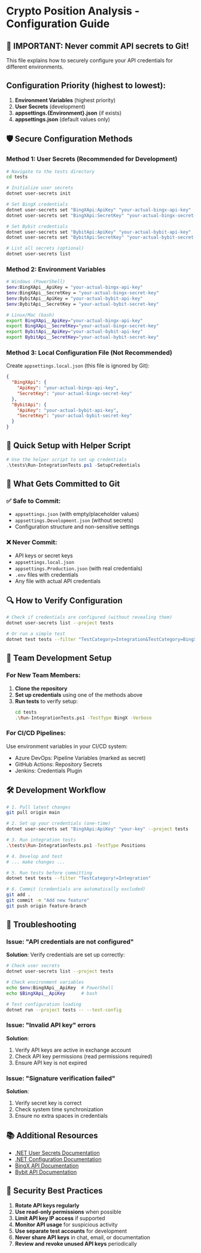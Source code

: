 # Crypto Position Analysis - Configuration Guide

## 🔐 IMPORTANT: Never commit API secrets to Git!

This file explains how to securely configure your API credentials for different environments.

## Configuration Priority (highest to lowest):

1. **Environment Variables** (highest priority)
2. **User Secrets** (development)
3. **appsettings.{Environment}.json** (if exists)
4. **appsettings.json** (default values only)

## 🛡️ Secure Configuration Methods

### Method 1: User Secrets (Recommended for Development)

```bash
# Navigate to the tests directory
cd tests

# Initialize user secrets
dotnet user-secrets init

# Set BingX credentials
dotnet user-secrets set "BingXApi:ApiKey" "your-actual-bingx-api-key"
dotnet user-secrets set "BingXApi:SecretKey" "your-actual-bingx-secret-key"

# Set Bybit credentials
dotnet user-secrets set "BybitApi:ApiKey" "your-actual-bybit-api-key"
dotnet user-secrets set "BybitApi:SecretKey" "your-actual-bybit-secret-key"

# List all secrets (optional)
dotnet user-secrets list
```

### Method 2: Environment Variables

```bash
# Windows (PowerShell)
$env:BingXApi__ApiKey = "your-actual-bingx-api-key"
$env:BingXApi__SecretKey = "your-actual-bingx-secret-key"
$env:BybitApi__ApiKey = "your-actual-bybit-api-key"
$env:BybitApi__SecretKey = "your-actual-bybit-secret-key"

# Linux/Mac (bash)
export BingXApi__ApiKey="your-actual-bingx-api-key"
export BingXApi__SecretKey="your-actual-bingx-secret-key"
export BybitApi__ApiKey="your-actual-bybit-api-key"
export BybitApi__SecretKey="your-actual-bybit-secret-key"
```

### Method 3: Local Configuration File (Not Recommended)

Create `appsettings.local.json` (this file is ignored by Git):

```json
{
  "BingXApi": {
    "ApiKey": "your-actual-bingx-api-key",
    "SecretKey": "your-actual-bingx-secret-key"
  },
  "BybitApi": {
    "ApiKey": "your-actual-bybit-api-key",
    "SecretKey": "your-actual-bybit-secret-key"
  }
}
```

## 🎯 Quick Setup with Helper Script

```powershell
# Use the helper script to set up credentials
.\tests\Run-IntegrationTests.ps1 -SetupCredentials
```

## 📂 What Gets Committed to Git

### ✅ Safe to Commit:
- `appsettings.json` (with empty/placeholder values)
- `appsettings.Development.json` (without secrets)
- Configuration structure and non-sensitive settings

### ❌ Never Commit:
- API keys or secret keys
- `appsettings.local.json`
- `appsettings.Production.json` (with real credentials)
- `.env` files with credentials
- Any file with actual API credentials

## 🔍 How to Verify Configuration

```bash
# Check if credentials are configured (without revealing them)
dotnet user-secrets list --project tests

# Or run a simple test
dotnet test tests --filter "TestCategory=Integration&TestCategory=BingX" --logger console
```

## 🚀 Team Development Setup

### For New Team Members:

1. **Clone the repository**
2. **Set up credentials** using one of the methods above
3. **Run tests** to verify setup:
   ```bash
   cd tests
   .\Run-IntegrationTests.ps1 -TestType BingX -Verbose
   ```

### For CI/CD Pipelines:

Use environment variables in your CI/CD system:
- Azure DevOps: Pipeline Variables (marked as secret)
- GitHub Actions: Repository Secrets
- Jenkins: Credentials Plugin

## 🛠️ Development Workflow

```bash
# 1. Pull latest changes
git pull origin main

# 2. Set up your credentials (one-time)
dotnet user-secrets set "BingXApi:ApiKey" "your-key" --project tests

# 3. Run integration tests
.\tests\Run-IntegrationTests.ps1 -TestType Positions

# 4. Develop and test
# ... make changes ...

# 5. Run tests before committing
dotnet test tests --filter "TestCategory!=Integration"

# 6. Commit (credentials are automatically excluded)
git add .
git commit -m "Add new feature"
git push origin feature-branch
```

## 🔧 Troubleshooting

### Issue: "API credentials are not configured"

**Solution**: Verify credentials are set up correctly:

```bash
# Check user secrets
dotnet user-secrets list --project tests

# Check environment variables
echo $env:BingXApi__ApiKey  # PowerShell
echo $BingXApi__ApiKey      # bash

# Test configuration loading
dotnet run --project tests -- --test-config
```

### Issue: "Invalid API key" errors

**Solution**: 
1. Verify API keys are active in exchange account
2. Check API key permissions (read permissions required)
3. Ensure API key is not expired

### Issue: "Signature verification failed"

**Solution**:
1. Verify secret key is correct
2. Check system time synchronization
3. Ensure no extra spaces in credentials

## 📚 Additional Resources

- [.NET User Secrets Documentation](https://docs.microsoft.com/en-us/aspnet/core/security/app-secrets)
- [.NET Configuration Documentation](https://docs.microsoft.com/en-us/dotnet/core/extensions/configuration)
- [BingX API Documentation](https://bingx-api.github.io/docs/)
- [Bybit API Documentation](https://bybit-exchange.github.io/docs/)

## 🔐 Security Best Practices

1. **Rotate API keys regularly**
2. **Use read-only permissions** when possible
3. **Limit API key IP access** if supported
4. **Monitor API usage** for suspicious activity
5. **Use separate test accounts** for development
6. **Never share API keys** in chat, email, or documentation
7. **Review and revoke unused API keys** periodically
